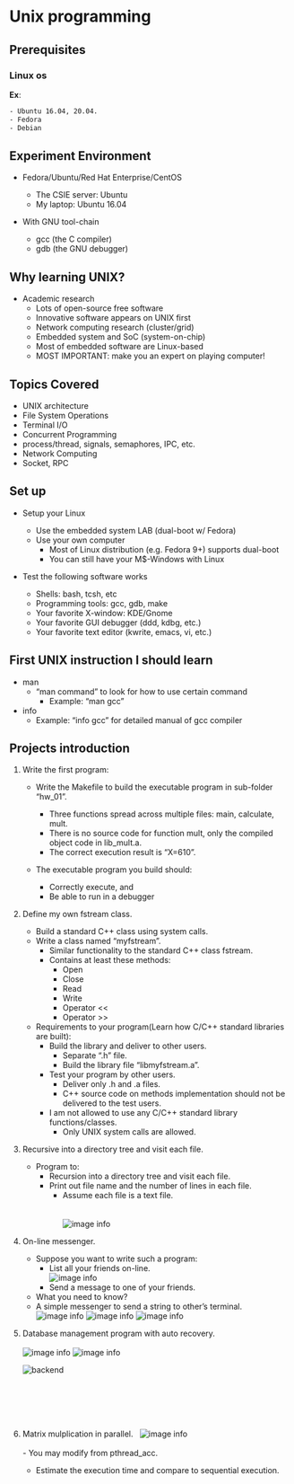 <link href="style.css" rel="stylesheet"></link>

# Unix programming

## Prerequisites

### Linux os
**Ex**:
```sh
- Ubuntu 16.04, 20.04.
- Fedora
- Debian
```

## Experiment Environment

- Fedora/Ubuntu/Red Hat Enterprise/CentOS
	- The CSIE server: Ubuntu
	- My laptop: Ubuntu 16.04
	
- With GNU tool-chain
	- gcc (the C compiler)
	- gdb (the GNU debugger)


## Why learning UNIX?

- Academic research
	- Lots of open-source free software
	- Innovative software appears on UNIX first
	- Network computing research (cluster/grid)
	- Embedded system and SoC (system-on-chip)
	- Most of embedded software are Linux-based
	- MOST IMPORTANT: make you an expert on playing computer!



## Topics Covered

- UNIX architecture
- File System Operations
- Terminal I/O
- Concurrent Programming
- process/thread, signals, semaphores, IPC, etc.
- Network Computing
- Socket, RPC

## Set up

- Setup your Linux
	- Use the embedded system LAB (dual-boot w/ Fedora)
	- Use your own computer
		- Most of Linux distribution (e.g. Fedora 9+) supports dual-boot
		- You can still have your M$-Windows with Linux

- Test the following software works
	- Shells: bash, tcsh, etc
	- Programming tools: gcc, gdb, make
	- Your favorite X-window: KDE/Gnome
	- Your favorite GUI debugger (ddd, kdbg, etc.)
	- Your favorite text editor (kwrite, emacs, vi, etc.)

## First UNIX instruction I should learn

- man
	- “man command” to look for how to use certain command
		- Example: “man gcc”
- info
	- Example: “info gcc” for detailed manual of gcc compiler

## Projects introduction

1. Write the first program:
	- Write the Makefile to build the executable program in sub-folder “hw_01”.
		- Three functions spread across multiple files: main, calculate, mult.
		- There is no source code for function mult, only the compiled object code in lib_mult.a.
		- The correct execution result is “X=610”.
		
	- The executable program you build should:
		- Correctly execute, and
		- Be able to run in a debugger
	
2. Define my own fstream class.
	- Build a standard C++ class using system calls.
	- Write a class named “myfstream”.
		- Similar functionality to the standard C++ class fstream.
		- Contains at least these methods:	
			- Open
			- Close
			- Read
			- Write
			- Operator <<
			- Operator >>
	- Requirements to your program(Learn how C/C++ standard libraries are built):
		- Build the library and deliver to other users.
			- Separate “.h” file.
			- Build the library file “libmyfstream.a”.
		- Test your program by other users.
			- Deliver only .h and .a files.
			- C++ source code on methods implementation should not be delivered to the test users.
		- I am not allowed to use any C/C++ standard library functions/classes.
			- Only UNIX system calls are allowed.

3. Recursive into a directory tree and visit each file.
	- Program to:
		- Recursion into a directory tree and visit each file.
		- Print out file name and the number of lines in each file.  
			- Assume each file is a text file.<br /><br /><br />
	![image info](photos/directory_tree.PNG)
				
4. On-line messenger.
	- Suppose you want to write such a program:  
		- List all your friends on-line.  
	![image info](photos/friends_online.PNG)
		- Send a message to one of your friends.
	- What you need to know?
	- A simple messenger to send a string to other’s terminal.  
	![image info](photos/Helen.PNG)	![image info](photos/arrow.PNG)	![image info](photos/Mary.PNG)
	
5. Database management program with auto recovery.<br /><br />
	![image info](photos/front-end_process.PNG) ![image info](photos/arrow.PNG) <div style="width:80px; height:100px">
																				![backend](photos/back-end-process.PNG)
																				</div>

6. Matrix mulplication in parallel.
	&nbsp;&nbsp;![image info](photos/mulplication.PNG)\
		<br />
		- You may modify from pthread_acc.
	- Estimate the execution time and compare to sequential execution.






	

